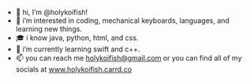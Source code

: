 - 👋 hi, I’m @holykoifish!
- 👀 i’m interested in coding, mechanical keyboards, languages, and learning new things.
- 🎓 i know java, python, html, and css.
- 🌱 i’m currently learning swift and c++.
- 📫 you can reach me holykoifish@gmail.com or you can find all of my socials at www.holykoifish.carrd.co

<!---
holykoifish/holykoifish is a ✨ special ✨ repository because its `README.md` (this file) appears on your GitHub profile.
You can click the Preview link to take a look at your changes.
--->
